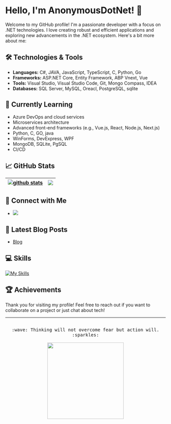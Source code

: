 # Hello, I'm AnonymousDotNet! 👋

Welcome to my GitHub profile! I'm a passionate developer with a focus on .NET technologies. I love creating robust and efficient applications and exploring new advancements in the .NET ecosystem. Here's a bit more about me:

## 🛠️ Technologies & Tools

- **Languages:** C#, JAVA, JavaScript, TypeScript, C, Python, Go
- **Frameworks:** ASP.NET Core, Entity Framework, ABP Vnext, Vue
- **Tools:** Visual Studio, Visual Studio Code, Git,  Mongo Compass, IDEA <!-- Docker, -->
- **Databases:** SQL Server, MySQL, Oreacl, PostgreSQL, sqlite

## 🌱 Currently Learning

- Azure DevOps and cloud services
- Microservices architecture
- Advanced front-end frameworks (e.g., <!-- Angular, --> Vue.js, React, Node.js, Next.js)
- Python, C, GO, java
- WinForms, DevExpress, WPF
- MongoDB, SQLite, PgSQL
- CI/CD

## 📈 GitHub Stats


<!--
![AnonymousDotNet's GitHub stats](https://github-readme-stats.vercel.app/api?username=AnonymousDotNet&show_icons=true&theme=radical)
-->

<!--
| <a href="https://github.com/AnonymousDotNet"><img align="center" src="https://github-readme-stats.vercel.app/api?username=AnonymousDotNet&show_icons=true&include_all_commits=true&theme=buefy&hide_border=true&count_private=true" alt="github stats" /></a> | <a href="https://github.com/AnonymousDotNet"><img align="center" src="https://github-readme-stats.vercel.app/api/top-langs/?username=AnonymousDotNet&layout=compact&langs_count=6&exclude_repo=undergrad&theme=buefy&hide_border=true&count_private=true" /></a> |
| ------------- | ------------- |
-->

| <a href="https://github.com/AnonymousDotNet"><img align="center" src="https://github-readme-stats-alpha-nine-10.vercel.app/api?username=AnonymousDotNet&show_icons=true&include_all_commits=true&theme=buefy&hide_border=true&count_private=true" alt="github stats" /></a> | <a href="https://github.com/AnonymousDotNet"><img align="center" src="https://github-readme-stats-alpha-nine-10.vercel.app/api/top-langs/?username=AnonymousDotNet&layout=compact&langs_count=6&exclude_repo=undergrad&theme=buefy&hide_border=true&count_private=true" /></a> |
| ------------- | ------------- |


## 🔗 Connect with Me

<!-- - [LinkedIn](https://www.linkedin.com/in/your-profile)
- [Twitter](https://twitter.com/your-profile)
- [Blog](https://yourblog.com)
- [X](https://x.com/lld477403216357)
-->

- [<img src="https://img.shields.io/twitter/follow/ycjcl?label=Twitter&style=social">](https://x.com/lld477403216357)

## 📝 Latest Blog Posts

<!-- BLOG-POST-LIST:START -->
<!--
- [Post Title 1](https://yourblog.com/post1)
- [Post Title 2](https://yourblog.com/post2)
- [Post Title 3](https://yourblog.com/post3)
-->
- [Blog](http://anonymousdotnet.cn)

## 💻 Skills

[![My Skills](https://skillicons.dev/icons?i=html,css,js,ts,go,python,cpp,c,cs,nodejs,vue,vite,electron,tauri,git,github,vscode,visualstudio,ubuntu,linux,apple)](https://skillicons.dev)

</td></tr>

<!-- hr -->

<tr><td>

<!-- BLOG-POST-LIST:END -->

## 🏆 Achievements

<!--
- Microsoft Certified: Azure Developer Associate
- Contributed to open-source projects like [ProjectName](https://github.com/ProjectName)
-->

Thank you for visiting my profile! Feel free to reach out if you want to collaborate on a project or just chat about tech!

---

<!--
**AnonymousDotNet/AnonymousDotNet** is a ✨ _special_ ✨ repository because its `README.md` (this file) appears on your GitHub profile.

Here are some ideas to get you started:

- 🔭 I’m currently working on ...
- 🌱 I’m currently learning ...
- 👯 I’m looking to collaborate on ...
- 🤔 I’m looking for help with ...
- 💬 Ask me about ...
- 📫 How to reach me: ...
- 😄 Pronouns: ...
- ⚡ Fun fact: ...
-->

<p align="center">
  
  <samp>
    <!-- :wave: Hi -->
    <br>:wave: Thinking will not overcome fear but action will. :sparkles:<br><br>
    <img src="https://i.imgur.com/kdKhgx6.gif" width="240px" align="center">
  </samp>
</p>
<!--
<details>
  <summary><b>:telescope: 2020 goal</b></summary>
  I want to make a little game this year.<br>I'm currently working on a small gameboy game with <a href="https://github.com/tfgrimes">@tfgrimes</a> using <a href="https://github.com/chrismaltby/gb-studio">GBStudio.dev</a>, which is an awesome game creator tool that makes it really easy to design a game if you're primarily focusing on the art and story (like myself). I'm hoping to print this on a cartridge when I'm done so you can actually experience it on a Gameboy!
</details>
-->


